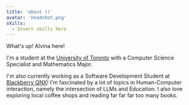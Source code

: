 ```yaml
---
title: 'about ()'
avatar: 'headshot.png'
skills:
  - Insert skills here
---
```


What's up! Alvina here!

I'm a student at the [University of Toronto]() with a Computer Science Specialist and Mathematics Major.

I'm also currently working as a Software Development Student at [Blackberry QNX]()! I'm fascinated by a lot of topics in Human-Computer interaction, namely the intersection of LLMs and Education. I also love exploring local coffee shops and reading far far far too many books.
